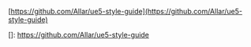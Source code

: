 [https://github.com/Allar/ue5-style-guide](https://github.com/Allar/ue5-style-guide)

[](https://github.com/Allar/ue5-style-guide/blob/main/README.md ':include')

[]: https://github.com/Allar/ue5-style-guide